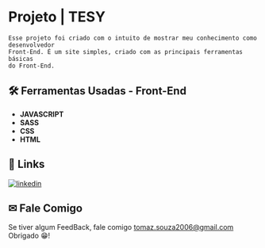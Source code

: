 # Projeto | TESY

    Esse projeto foi criado com o intuito de mostrar meu conhecimento como desenvolvedor
    Front-End. É um site simples, criado com as principais ferramentas básicas
    do Front-End.

## 🛠 Ferramentas Usadas - Front-End

- **JAVASCRIPT**
- **SASS**
- **CSS**
- **HTML**

## 🔗 Links

[![linkedin](https://img.shields.io/badge/linkedin-0A66C2?style=for-the-badge&logo=linkedin&logoColor=white)](https://www.linkedin.com/)

## ✉ Fale Comigo

Se tiver algum FeedBack, fale comigo tomaz.souza2006@gmail.com Obrigado 😁!
